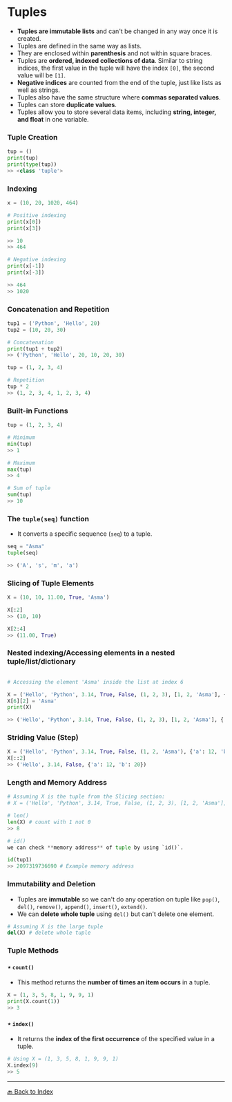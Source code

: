 # Tuples


-   **Tuples are immutable lists** and can't be changed in any way once
    it is created.
-   Tuples are defined in the same way as lists.
-   They are enclosed within **parenthesis** and not within square
    braces.
-   Tuples are **ordered, indexed collections of data**. Similar to
    string indices, the first value in the tuple will have the index
    `[0]`, the second value will be `[1]`.
-   **Negative indices** are counted from the end of the tuple, just
    like lists as well as strings.
-   Tuples also have the same structure where **commas separated
    values**.
-   Tuples can store **duplicate values**.
-   Tuples allow you to store several data items, including **string,
    integer, and float** in one variable.

### Tuple Creation

``` python
tup = ()
print(tup)
print(type(tup))
>> <class 'tuple'>
```


### Indexing

``` python
x = (10, 20, 1020, 464)

# Positive indexing
print(x[0]) 
print(x[3])

>> 10
>> 464

# Negative indexing
print(x[-1])
print(x[-3])

>> 464
>> 1020
```

### Concatenation and Repetition

``` python
tup1 = ('Python', 'Hello', 20)
tup2 = (10, 20, 30)

# Concatenation
print(tup1 + tup2)
>> ('Python', 'Hello', 20, 10, 20, 30)

tup = (1, 2, 3, 4)

# Repetition
tup * 2
>> (1, 2, 3, 4, 1, 2, 3, 4)
```

### Built-in Functions

``` python
tup = (1, 2, 3, 4)

# Minimum
min(tup)
>> 1

# Maximum
max(tup)
>> 4

# Sum of tuple
sum(tup)
>> 10
```

### The `tuple(seq)` function

-   It converts a specific sequence (`seq`) to a tuple.

``` python
seq = "Asma"
tuple(seq)

>> ('A', 's', 'm', 'a')
```

### Slicing of Tuple Elements

``` python
X = (10, 10, 11.00, True, 'Asma')

X[:2]
>> (10, 10)

X[2:4]
>> (11.00, True)
```
### Nested indexing/Accessing elements in a nested tuple/list/dictionary
``` python

# Accessing the element 'Asma' inside the list at index 6

X = ('Hello', 'Python', 3.14, True, False, (1, 2, 3), [1, 2, 'Asma'], {'a': 12, 'b': 20})
X[6][2] = 'Asma' 
print(X)

>> ('Hello', 'Python', 3.14, True, False, (1, 2, 3), [1, 2, 'Asma'], {'a': 12, 'b': 20})
```

### Striding Value (Step)

``` python
X = ('Hello', 'Python', 3.14, True, False, (1, 2, 'Asma'), {'a': 12, 'b': 20}) # Assuming X is the previous tuple
X[::2]
>> ('Hello', 3.14, False, {'a': 12, 'b': 20})
```

### Length and Memory Address

``` python
# Assuming X is the tuple from the Slicing section:
# X = ('Hello', 'Python', 3.14, True, False, (1, 2, 3), [1, 2, 'Asma'], {'a': 12, 'b': 20})

# len()
len(X) # count with 1 not 0
>> 8

# id()
we can check **memory address** of tuple by using `id()`.

id(tup1)
>> 2097319736690 # Example memory address
```

### Immutability and Deletion

-   Tuples are **immutable** so we can't do any operation on tuple like
    `pop()`, `del()`, `remove()`, `append()`, `insert()`, `extend()`.
-   We can **delete whole tuple** using `del()` but can't delete one
    element.

``` python
# Assuming X is the large tuple
del(X) # delete whole tuple
```

### Tuple Methods

#### $\star$ `count()`

-   This method returns the **number of times an item occurs** in a
    tuple.

``` python
X = (1, 3, 5, 8, 1, 9, 9, 1)
print(X.count(1))
>> 3
```

#### $\star$ `index()`

-   It returns the **index of the first occurrence** of the specified
    value in a tuple.

``` python
# Using X = (1, 3, 5, 8, 1, 9, 9, 1)
X.index(9)
>> 5
```



---
[🔙 Back to Index](README.md)
